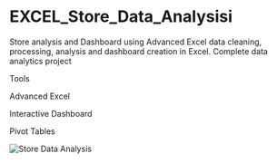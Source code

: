 # EXCEL_Store_Data_Analysisi
Store analysis and Dashboard using Advanced Excel
data cleaning, processing, analysis and dashboard creation in Excel. Complete data analytics project

Tools

Advanced Excel



Interactive Dashboard

Pivot Tables

![Store Data Analysis](https://github.com/krathore97/EXCEL_Store_Data_Analysisi/assets/49058422/02ecbc7a-8fb6-4561-a076-c19c6ba585fe)
